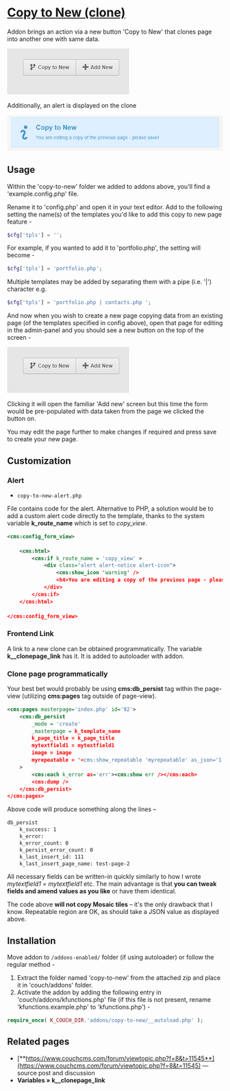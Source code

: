 # [Copy to New (clone)](https://github.com/trendoman/Addons)

Addon brings an action via a new button 'Copy to New' that clones page into another one with same data.

![](img/button.png)

Additionally, an alert is displayed on the clone

![](img/copy-to-new-alert.png)

## Usage

Within the 'copy-to-new' folder we added to addons above, you'll find a 'example.config.php' file.

Rename it to 'config.php' and open it in your text editor. Add to the following setting the name(s) of the templates you'd like to add this copy to new page feature -

```php
$cfg['tpls'] = '';
```

For example, if you wanted to add it to 'portfolio.php', the setting will become -

```php
$cfg['tpls'] = 'portfolio.php';
```

Multiple templates may be added by separating them with a pipe (i.e. '|') character e.g.

```php
$cfg['tpls'] = 'portfolio.php | contacts.php ';
```

And now when you wish to create a new page copying data from an existing page (of the templates specified in config above), open that page for editing in the admin-panel and you should see a new button on the top of the screen -

![](img/button.png)

Clicking it will open the familiar 'Add new' screen but this time the form would be pre-populated with data taken from the page we clicked the button on.

You may edit the page further to make changes if required and press save to create your new page.

## Customization

### Alert

- `copy-to-new-alert.php`

File contains code for the alert. Alternative to PHP, a solution would be to add a custom alert code directly to the template, thanks to the system variable **k_route_name** which is set to *copy_view*.

```xml
<cms:config_form_view>

    <cms:html>
        <cms:if k_route_name = 'copy_view' >
            <div class="alert alert-notice alert-icon">
                <cms:show_icon 'warning' />
                <h4>You are editing a copy of the previous page - please save!</h4>
            </div>
        </cms:if>
    </cms:html>

</cms:config_form_view>
```

### Frontend Link

A link to a new clone can be obtained programmatically. The variable **k__clonepage_link** has it. It is added to autoloader with addon.

### Clone page programmatically

Your best bet would probably be using **cms:db_persist** tag within the page-view (utilizing **cms:pages** tag outside of page-view).

```xml
<cms:pages masterpage='index.php' id='92'>
    <cms:db_persist
        _mode = 'create'
        _masterpage = k_template_name
        k_page_title = k_page_title
        mytextfield1 = mytextfield1
        image = image
        myrepeatable = "<cms:show_repeatable 'myrepeatable' as_json='1' />"
    >
        <cms:each k_error as='err'><cms:show err /></cms:each>
        <cms:dump />
    </cms:db_persist>
</cms:pages>
```

Above code will produce something along the lines –

```
db_persist
    k_success: 1
    k_error:
    k_error_count: 0
    k_persist_error_count: 0
    k_last_insert_id: 111
    k_last_insert_page_name: test-page-2
```

All necessary fields can be written-in quickly similarly to how I wrote *mytextfield1 = mytextfield1* etc. The main advantage is that **you can tweak fields and amend values as you like** or have them identical.

The code above **will not copy Mosaic tiles** – it's the only drawback that I know. Repeatable region are OK, as should take a JSON value as displayed above.


## Installation

Move addon to `/addons-enabled/` folder (if using autoloader) or follow the regular method -

1. Extract the folder named 'copy-to-new' from the attached zip and place it in 'couch/addons' folder.
2. Activate the addon by adding the following entry in 'couch/addons/kfunctions.php' file (if this file is not present, rename 'kfunctions.example.php' to 'kfunctions.php') -

```php
require_once( K_COUCH_DIR.'addons/copy-to-new/__autoload.php' );
```

## Related pages

* [**https://www.couchcms.com/forum/viewtopic.php?f=8&t=11545**](https://www.couchcms.com/forum/viewtopic.php?f=8&t=11545) — source post and discussion
* **Variables » k__clonepage_link**
